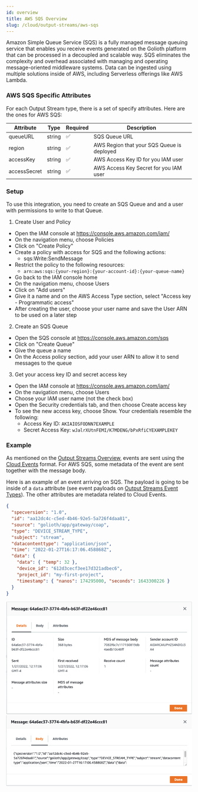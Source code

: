 ```yaml
---
id: overview
title: AWS SQS Overview
slug: /cloud/output-streams/aws-sqs
---
```


Amazon Simple Queue Service (SQS) is a fully managed message queuing service that enables you receive events generated on the Golioth platform that can be processed in a decoupled and scalable way. SQS eliminates the complexity and overhead associated with managing and operating message-oriented middleware systems. Data can be ingested using multiple solutions inside of AWS, including Serverless offerings like AWS Lambda.

### AWS SQS Specific Attributes

For each Output Stream type, there is a set of specify attributes. Here are the ones for AWS SQS:

| Attribute    | Type   | Required | Description                                |
| ------------ | ------ | -------- | ------------------------------------------ |
| queueURL     | string | ✅       | SQS Queue URL                              |
| region       | string | ✅       | AWS Region that your SQS Queue is deployed |
| accessKey    | string | ✅       | AWS Access Key ID for you IAM user         |
| accessSecret | string | ✅       | AWS Access Key Secret for you IAM user     |

### Setup

To use this integration, you need to create an SQS Queue and and a user with permissions to write to that Queue.

1. Create User and Policy

- Open the IAM console at https://console.aws.amazon.com/iam/
- On the navigation menu, choose Policies
- Click on "Create Policy"
- Create a policy with access for SQS and the following actions:
  - sqs:Write:SendMessage
- Restrict the policy to the following resources:
  - `arn:aws:sqs:{your-region}:{your-account-id}:{your-queue-name}`
- Go back to the IAM console home
- On the navigation menu, choose Users
- Click on "Add users"
- Give it a name and on the AWS Access Type section, select "Access key - Programmatic access"
- After creating the user, choose your user name and save the User ARN to be used on a later step

2. Create an SQS Queue

- Open the SQS console at https://console.aws.amazon.com/sqs
- Click on "Create Queue"
- Give the queue a name
- On the Access policy section, add your user ARN to allow it to send messages to the queue

3. Get your access key ID and secret access key

- Open the IAM console at https://console.aws.amazon.com/iam/
- On the navigation menu, choose Users
- Choose your IAM user name (not the check box)
- Open the Security credentials tab, and then choose Create access key
- To see the new access key, choose Show. Your credentials resemble the following:
  - Access Key ID: `AKIAIOSFODNN7EXAMPLE`
  - Secret Access Key: `wJalrXUtnFEMI/K7MDENG/bPxRfiCYEXAMPLEKEY`

### Example

As mentioned on the [Output Streams Overview](/cloud/output-streams), events are sent using the [Cloud Events](https://cloudevents.io) format. For AWS SQS, some metadata of the event are sent together with the message body.

Here is an example of an event arriving on SQS. The payload is going to be inside of a `data` attribute (see event payloads on [Output Streams Event Types](/cloud/output-streams/event-types/events)). The other attributes are metadata related to Cloud Events.

```json
{
  "specversion": "1.0",
  "id": "aa12dc4c-c5ed-4b46-92e5-5a726f4daa81",
  "source": "golioth/app/gateway/coap",
  "type": "DEVICE_STREAM_TYPE",
  "subject": "stream",
  "datacontenttype": "application/json",
  "time": "2022-01-27T16:17:06.458868Z",
  "data": {
    "data": { "temp": 32 },
    "device_id": "612d3cecf3ee17d321adbec6",
    "project_id": "my-first-project",
    "timestamp": { "nanos": 174295000, "seconds": 1643300226 }
  }
}
```

![Message on AWS SQS](./assets/msg-header.png)
![Message on AWS SQS](./assets/msg-body.png)
